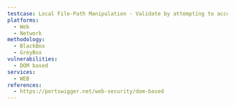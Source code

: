 ```yaml
---
testcase: Local File-Path Manipulation - Validate by attempting to access restricted or sensitive files via crafted input. Web (HTTP/HTTPS) service
platforms: 
  - Web
  - Network
methodology: 
  - BlackBox
  - GreyBox
vulnerabilities:
  - DOM based
services:
  - WEB
references:
  - https://portswigger.net/web-security/dom-based
---
```

